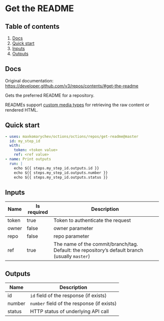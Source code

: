 # Get the README

## Table of contents

1. [Docs](#docs)
1. [Quick start](#quick-start)
1. [Inputs](#inputs)
1. [Outputs](#outputs)

<a name="quick-start" ></a>
## Docs

Original documentation: https://developer.github.com/v3/repos/contents/#get-the-readme

Gets the preferred README for a repository.

READMEs support [custom media types](https://developer.github.com/v3/repos/contents/#custom-media-types) for retrieving the raw content or rendered HTML.


<a name="quick start" ></a>
## Quick start

```yaml
- uses: maxkomarychev/octions/octions/repos/get-readme@master
  id: my_step_id
  with:
    token: <token value>
    ref: <ref value>
- name: Print outputs
  run: |
    echo ${{ steps.my_step_id.outputs.id }}
    echo ${{ steps.my_step_id.outputs.number }}
    echo ${{ steps.my_step_id.outputs.status }}
```


<a name="inputs" ></a>
## Inputs

| Name | Is required | Description |
|---|---|---|
|token|true|Token to authenticate the request
|owner|false|owner parameter
|repo|false|repo parameter
|ref|true|The name of the commit/branch/tag. Default: the repository’s default branch (usually `master`)

<a name="outputs" ></a>
## Outputs

| Name | Description |
|---|---|
|id|`id` field of the response (if exists)|
|number|`number` field of the response (if exists)|
|status|HTTP status of underlying API call|

